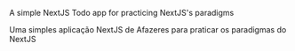 A simple NextJS Todo app for practicing NextJS's paradigms

Uma simples aplicação NextJS de Afazeres para praticar os paradigmas do NextJS